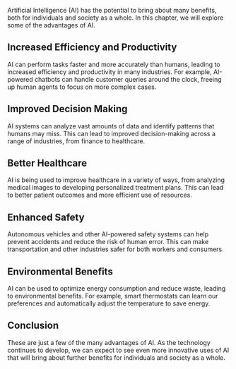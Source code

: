 
Artificial Intelligence (AI) has the potential to bring about many benefits, both for individuals and society as a whole. In this chapter, we will explore some of the advantages of AI.

Increased Efficiency and Productivity
-------------------------------------

AI can perform tasks faster and more accurately than humans, leading to increased efficiency and productivity in many industries. For example, AI-powered chatbots can handle customer queries around the clock, freeing up human agents to focus on more complex cases.

Improved Decision Making
------------------------

AI systems can analyze vast amounts of data and identify patterns that humans may miss. This can lead to improved decision-making across a range of industries, from finance to healthcare.

Better Healthcare
-----------------

AI is being used to improve healthcare in a variety of ways, from analyzing medical images to developing personalized treatment plans. This can lead to better patient outcomes and more efficient use of resources.

Enhanced Safety
---------------

Autonomous vehicles and other AI-powered safety systems can help prevent accidents and reduce the risk of human error. This can make transportation and other industries safer for both workers and consumers.

Environmental Benefits
----------------------

AI can be used to optimize energy consumption and reduce waste, leading to environmental benefits. For example, smart thermostats can learn our preferences and automatically adjust the temperature to save energy.

Conclusion
----------

These are just a few of the many advantages of AI. As the technology continues to develop, we can expect to see even more innovative uses of AI that will bring about further benefits for individuals and society as a whole.
